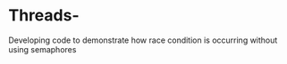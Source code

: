 # Threads-
Developing code to demonstrate how race condition is occurring without using semaphores 
